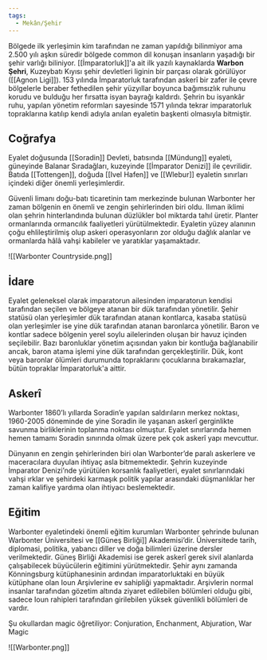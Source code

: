 ```yaml
---  
tags:
  - Mekân/Şehir  
---  
```

  
Bölgede ilk yerleşimin kim tarafından ne zaman yapıldığı bilinmiyor ama 2.500 yılı aşkın süredir bölgede common dil konuşan insanların yaşadığı bir şehir varlığı biliniyor. [[İmparatorluk]]'a ait ilk yazılı kaynaklarda **Warbon Şehri**, Kuzeybatı Kıyısı şehir devletleri liginin bir parçası olarak görülüyor ([[Agnon Ligi]]). 153 yılında İmparatorluk tarafından askerî bir zafer ile çevre bölgelerle beraber fethedilen şehir yüzyıllar boyunca bağımsızlık ruhunu korudu ve bulduğu her fırsatta isyan bayrağı kaldırdı. Şehrin bu isyankâr ruhu, yapılan yönetim reformları sayesinde 1571 yılında tekrar imparatorluk topraklarına katılıp kendi adıyla anılan eyaletin başkenti olmasıyla bitmiştir.  
  
## Coğrafya  
Eyalet doğusunda [[Soradin]] Devleti, batısında [[Mündung]] eyaleti, güneyinde Balanar Sıradağları, kuzeyinde [[İmparator Denizi]] ile çevrilidir. Batıda [[Tottengen]], doğuda [[Ivel Hafen]] ve [[Wlebur]] eyaletin sınırları içindeki diğer önemli yerleşimlerdir.  
  
Güvenli limanı doğu-batı ticaretinin tam merkezinde bulunan Warbonter her zaman bölgenin en önemli ve zengin şehirlerinden biri oldu. Ilıman iklimi olan şehrin hinterlandında bulunan düzlükler bol miktarda tahıl üretir. Planter ormanlarında ormancılık faaliyetleri yürütülmektedir. Eyaletin yüzey alanının çoğu ehlileştirilmiş olup askeri operasyonların zor olduğu dağlık alanlar ve ormanlarda hâlâ vahşi kabileler ve yaratıklar yaşamaktadır.  
  
![[Warbonter Countryside.png]]  
  
## İdare  
Eyalet geleneksel olarak imparatorun ailesinden imparatorun kendisi tarafından seçilen ve bölgeye atanan bir dük tarafından yönetilir. Şehir statüsü olan yerleşimler dük tarafından atanan kontlarca, kasaba statüsü olan yerleşimler ise yine dük tarafından atanan baronlarca yönetilir. Baron ve kontlar sadece bölgenin yerel soylu ailelerinden oluşan bir havuz içinden seçilebilir. Bazı baronluklar yönetim açısından yakın bir kontluğa bağlanabilir ancak, baron atama işlemi yine dük tarafından gerçekleştirilir. Dük, kont veya baronlar ölümleri durumunda topraklarını çocuklarına bırakamazlar, bütün topraklar İmparatorluk'a aittir.  
  
## Askerî  
Warbonter 1860’lı yıllarda Soradin’e yapılan saldırıların merkez noktası, 1960-2005 döneminde de yine Soradin ile yaşanan askerî gerginlikte savunma birliklerinin toplanma noktası olmuştur. Eyalet sınırlarında hemen hemen tamamı Soradin sınırında olmak üzere pek çok askerî yapı mevcuttur.  
  
Dünyanın en zengin şehirlerinden biri olan Warbonter’de paralı askerlere ve maceracılara duyulan ihtiyaç asla bitmemektedir. Şehrin kuzeyinde İmparator Denizi’nde yürütülen korsanlık faaliyetleri, eyalet sınırlarındaki vahşi ırklar ve şehirdeki karmaşık politik yapılar arasındaki düşmanlıklar her zaman kalifiye yardıma olan ihtiyacı beslemektedir.  
  
## Eğitim  
Warbonter eyaletindeki önemli eğitim kurumları Warbonter şehrinde bulunan Warbonter Üniversitesi ve [[Güneş Birliği]] Akademisi’dir. Üniversitede tarih, diplomasi, politika, yabancı diller ve doğa bilimleri üzerine dersler verilmektedir. Güneş Birliği Akademisi ise gerek askerî gerek sivil alanlarda çalışabilecek büyücülerin eğitimini yürütmektedir. Şehir aynı zamanda Könningsburg kütüphanesinin ardından imparatorluktaki en büyük kütüphane olan Ioun Arşivlerine ev sahipliği yapmaktadır. Arşivlerin normal insanlar tarafından gözetim altında ziyaret edilebilen bölümleri olduğu gibi, sadece Ioun rahipleri tarafından girilebilen yüksek güvenlikli bölümleri de vardır.  
  
Şu okullardan magic öğretiliyor: Conjuration, Enchanment, Abjuration, War Magic  
  
![[Warbonter.png]]  
  
